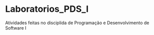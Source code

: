# Laboratorios_PDS_I
Atividades feitas no disciplida de Programação e Desenvolvimento de Software I
